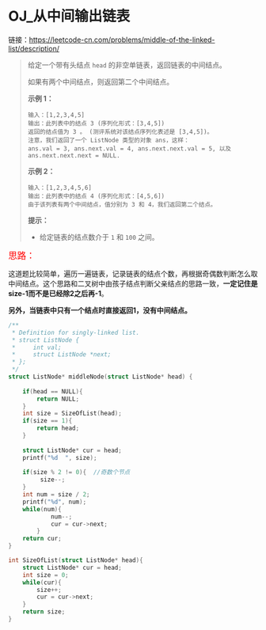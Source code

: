 # OJ_从中间输出链表

链接：https://leetcode-cn.com/problems/middle-of-the-linked-list/description/

>给定一个带有头结点 `head` 的非空单链表，返回链表的中间结点。
>
>如果有两个中间结点，则返回第二个中间结点。
>
> 
>
>**示例 1：**
>
>```
>输入：[1,2,3,4,5]
>输出：此列表中的结点 3 (序列化形式：[3,4,5])
>返回的结点值为 3 。 (测评系统对该结点序列化表述是 [3,4,5])。
>注意，我们返回了一个 ListNode 类型的对象 ans，这样：
>ans.val = 3, ans.next.val = 4, ans.next.next.val = 5, 以及 ans.next.next.next = NULL.
>```
>
>**示例 2：**
>
>```
>输入：[1,2,3,4,5,6]
>输出：此列表中的结点 4 (序列化形式：[4,5,6])
>由于该列表有两个中间结点，值分别为 3 和 4，我们返回第二个结点。
>```
>
> 
>
>**提示：**
>
>- 给定链表的结点数介于 `1` 和 `100` 之间。

<font color = red size = 4>思路：</font>

​	这道题比较简单，遍历一遍链表，记录链表的结点个数，再根据奇偶数判断怎么取中间结点。这个思路和二叉树中由孩子结点判断父亲结点的思路一致，**一定记住是size-1而不是已经除2之后再-1**。

​	**另外，当链表中只有一个结点时直接返回1，没有中间结点。**

~~~C
/**
 * Definition for singly-linked list.
 * struct ListNode {
 *     int val;
 *     struct ListNode *next;
 * };
 */
struct ListNode* middleNode(struct ListNode* head) {
    
    if(head == NULL){
        return NULL;
    }
    int size = SizeOfList(head);
    if(size == 1){
        return head;
    }
    
    struct ListNode* cur = head;
    printf("%d  ", size);
    
    if(size % 2 != 0){  //奇数个节点
         size--;
    }
    int num = size / 2;
    printf("%d", num);
    while(num){
            num--;
            cur = cur->next;
        }
    return cur;
}

int SizeOfList(struct ListNode* head){
    struct ListNode* cur = head;
    int size = 0;
    while(cur){
        size++;
        cur = cur->next;
    }
    return size;
}
~~~

